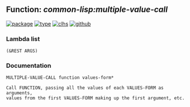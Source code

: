 ## Function: ***common-lisp:multiple-value-call***
[![package](https://img.shields.io/badge/Package-COMMON--LISP-5f9ea0.svg?style=social&colorA=999999)](../) [![type](https://img.shields.io/badge/Type-Function-5f9ea0.svg?style=social&colorA=999999)](../#function) [![clhs](https://img.shields.io/badge/CLHS-MULTIPLE--VALUE--CALL-5f9ea0.svg?style=social&colorA=999999)](http://www.lispworks.com/documentation/HyperSpec/Body/s_multip.htm) [![github](https://img.shields.io/badge/GitHub-View_the_source-5f9ea0.svg?style=social&colorA=999999&logo=github)](https://github.com/sbcl/sbcl/blob/master/src/compiler/info-functions.lisp/) 
### Lambda list
```
(&REST ARGS)
```
### Documentation
```
MULTIPLE-VALUE-CALL function values-form*

Call FUNCTION, passing all the values of each VALUES-FORM as arguments,
values from the first VALUES-FORM making up the first argument, etc.
```
